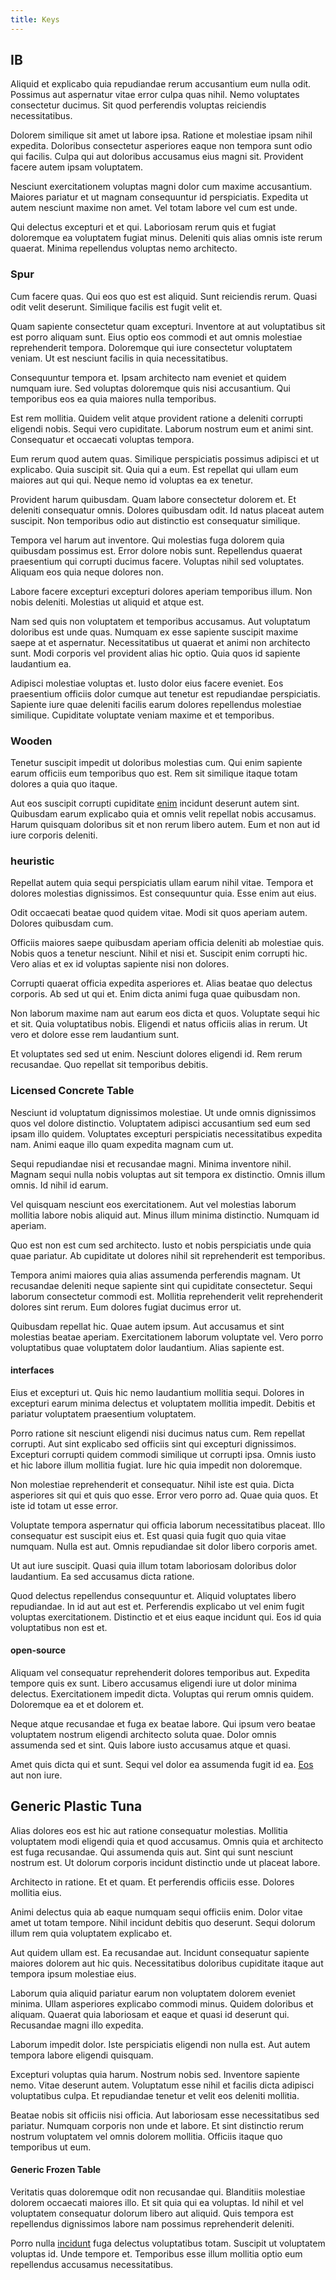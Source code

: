 ```yaml
---
title: Keys
---
```


## IB

Aliquid et explicabo quia repudiandae rerum accusantium eum nulla odit. Possimus aut aspernatur vitae error culpa quas nihil. Nemo voluptates consectetur ducimus. Sit quod perferendis voluptas reiciendis necessitatibus.

Dolorem similique sit amet ut labore ipsa. Ratione et molestiae ipsam nihil expedita. Doloribus consectetur asperiores eaque non tempora sunt odio qui facilis. Culpa qui aut doloribus accusamus eius magni sit. Provident facere autem ipsam voluptatem.

Nesciunt exercitationem voluptas magni dolor cum maxime accusantium. Maiores pariatur et ut magnam consequuntur id perspiciatis. Expedita ut autem nesciunt maxime non amet. Vel totam labore vel cum est unde.

Qui delectus excepturi et et qui. Laboriosam rerum quis et fugiat doloremque ea voluptatem fugiat minus. Deleniti quis alias omnis iste rerum quaerat. Minima repellendus voluptas nemo architecto.

### Spur

Cum facere quas. Qui eos quo est est aliquid. Sunt reiciendis rerum. Quasi odit velit deserunt. Similique facilis est fugit velit et.

Quam sapiente consectetur quam excepturi. Inventore at aut voluptatibus sit est porro aliquam sunt. Eius optio eos commodi et aut omnis molestiae reprehenderit tempora. Doloremque qui iure consectetur voluptatem veniam. Ut est nesciunt facilis in quia necessitatibus.

Consequuntur tempora et. Ipsam architecto nam eveniet et quidem numquam iure. Sed voluptas doloremque quis nisi accusantium. Qui temporibus eos ea quia maiores nulla temporibus.

Est rem mollitia. Quidem velit atque provident ratione a deleniti corrupti eligendi nobis. Sequi vero cupiditate. Laborum nostrum eum et animi sint. Consequatur et occaecati voluptas tempora.

Eum rerum quod autem quas. Similique perspiciatis possimus adipisci et ut explicabo. Quia suscipit sit. Quia qui a eum. Est repellat qui ullam eum maiores aut qui qui. Neque nemo id voluptas ea ex tenetur.

Provident harum quibusdam. Quam labore consectetur dolorem et. Et deleniti consequatur omnis. Dolores quibusdam odit. Id natus placeat autem suscipit. Non temporibus odio aut distinctio est consequatur similique.

Tempora vel harum aut inventore. Qui molestias fuga dolorem quia quibusdam possimus est. Error dolore nobis sunt. Repellendus quaerat praesentium qui corrupti ducimus facere. Voluptas nihil sed voluptates. Aliquam eos quia neque dolores non.

Labore facere excepturi excepturi dolores aperiam temporibus illum. Non nobis deleniti. Molestias ut aliquid et atque est.

Nam sed quis non voluptatem et temporibus accusamus. Aut voluptatum doloribus est unde quas. Numquam ex esse sapiente suscipit maxime saepe at et aspernatur. Necessitatibus ut quaerat et animi non architecto sunt. Modi corporis vel provident alias hic optio. Quia quos id sapiente laudantium ea.

Adipisci molestiae voluptas et. Iusto dolor eius facere eveniet. Eos praesentium officiis dolor cumque aut tenetur est repudiandae perspiciatis. Sapiente iure quae deleniti facilis earum dolores repellendus molestiae similique. Cupiditate voluptate veniam maxime et et temporibus.

### Wooden

Tenetur suscipit impedit ut doloribus molestias cum. Qui enim sapiente earum officiis eum temporibus quo est. Rem sit similique itaque totam dolores a quia quo itaque.

Aut eos suscipit corrupti cupiditate [enim](/dolore/odio/benchmark_invoice_eyeballs.md) incidunt deserunt autem sint. Quibusdam earum explicabo quia et omnis velit repellat nobis accusamus. Harum quisquam doloribus sit et non rerum libero autem. Eum et non aut id iure corporis deleniti.

### heuristic

Repellat autem quia sequi perspiciatis ullam earum nihil vitae. Tempora et dolores molestias dignissimos. Est consequuntur quia. Esse enim aut eius.

Odit occaecati beatae quod quidem vitae. Modi sit quos aperiam autem. Dolores quibusdam cum.

Officiis maiores saepe quibusdam aperiam officia deleniti ab molestiae quis. Nobis quos a tenetur nesciunt. Nihil et nisi et. Suscipit enim corrupti hic. Vero alias et ex id voluptas sapiente nisi non dolores.

Corrupti quaerat officia expedita asperiores et. Alias beatae quo delectus corporis. Ab sed ut qui et. Enim dicta animi fuga quae quibusdam non.

Non laborum maxime nam aut earum eos dicta et quos. Voluptate sequi hic et sit. Quia voluptatibus nobis. Eligendi et natus officiis alias in rerum. Ut vero et dolore esse rem laudantium sunt.

Et voluptates sed sed ut enim. Nesciunt dolores eligendi id. Rem rerum recusandae. Quo repellat sit temporibus debitis.

### Licensed Concrete Table

Nesciunt id voluptatum dignissimos molestiae. Ut unde omnis dignissimos quos vel dolore distinctio. Voluptatem adipisci accusantium sed eum sed ipsam illo quidem. Voluptates excepturi perspiciatis necessitatibus expedita nam. Animi eaque illo quam expedita magnam cum ut.

Sequi repudiandae nisi et recusandae magni. Minima inventore nihil. Magnam sequi nulla nobis voluptas aut sit tempora ex distinctio. Omnis illum omnis. Id nihil id earum.

Vel quisquam nesciunt eos exercitationem. Aut vel molestias laborum mollitia labore nobis aliquid aut. Minus illum minima distinctio. Numquam id aperiam.

Quo est non est cum sed architecto. Iusto et nobis perspiciatis unde quia quae pariatur. Ab cupiditate ut dolores nihil sit reprehenderit est temporibus.

Tempora animi maiores quia alias assumenda perferendis magnam. Ut recusandae deleniti neque sapiente sint qui cupiditate consectetur. Sequi laborum consectetur commodi est. Mollitia reprehenderit velit reprehenderit dolores sint rerum. Eum dolores fugiat ducimus error ut.

Quibusdam repellat hic. Quae autem ipsum. Aut accusamus et sint molestias beatae aperiam. Exercitationem laborum voluptate vel. Vero porro voluptatibus quae voluptatem dolor laudantium. Alias sapiente est.

#### interfaces

Eius et excepturi ut. Quis hic nemo laudantium mollitia sequi. Dolores in excepturi earum minima delectus et voluptatem mollitia impedit. Debitis et pariatur voluptatem praesentium voluptatem.

Porro ratione sit nesciunt eligendi nisi ducimus natus cum. Rem repellat corrupti. Aut sint explicabo sed officiis sint qui excepturi dignissimos. Excepturi corrupti quidem commodi similique ut corrupti ipsa. Omnis iusto et hic labore illum mollitia fugiat. Iure hic quia impedit non doloremque.

Non molestiae reprehenderit et consequatur. Nihil iste est quia. Dicta asperiores sit qui et quis quo esse. Error vero porro ad. Quae quia quos. Et iste id totam ut esse error.

Voluptate tempora aspernatur qui officia laborum necessitatibus placeat. Illo consequatur est suscipit eius et. Est quasi quia fugit quo quia vitae numquam. Nulla est aut. Omnis repudiandae sit dolor libero corporis amet.

Ut aut iure suscipit. Quasi quia illum totam laboriosam doloribus dolor laudantium. Ea sed accusamus dicta ratione.

Quod delectus repellendus consequuntur et. Aliquid voluptates libero repudiandae. In id aut aut est et. Perferendis explicabo ut vel enim fugit voluptas exercitationem. Distinctio et et eius eaque incidunt qui. Eos id quia voluptatibus non est et.

#### open-source

Aliquam vel consequatur reprehenderit dolores temporibus aut. Expedita tempore quis ex sunt. Libero accusamus eligendi iure ut dolor minima delectus. Exercitationem impedit dicta. Voluptas qui rerum omnis quidem. Doloremque ea et et dolorem et.

Neque atque recusandae et fuga ex beatae labore. Qui ipsum vero beatae voluptatem nostrum eligendi architecto soluta quae. Dolor omnis assumenda sed et sint. Quis labore iusto accusamus atque et quasi.

Amet quis dicta qui et sunt. Sequi vel dolor ea assumenda fugit id ea. [Eos](/facere/odit/place_calculate.md) aut non iure.

## Generic Plastic Tuna

Alias dolores eos est hic aut ratione consequatur molestias. Mollitia voluptatem modi eligendi quia et quod accusamus. Omnis quia et architecto est fuga recusandae. Qui assumenda quis aut. Sint qui sunt nesciunt nostrum est. Ut dolorum corporis incidunt distinctio unde ut placeat labore.

Architecto in ratione. Et et quam. Et perferendis officiis esse. Dolores mollitia eius.

Animi delectus quia ab eaque numquam sequi officiis enim. Dolor vitae amet ut totam tempore. Nihil incidunt debitis quo deserunt. Sequi dolorum illum rem quia voluptatem explicabo et.

Aut quidem ullam est. Ea recusandae aut. Incidunt consequatur sapiente maiores dolorem aut hic quis. Necessitatibus doloribus cupiditate itaque aut tempora ipsum molestiae eius.

Laborum quia aliquid pariatur earum non voluptatem dolorem eveniet minima. Ullam asperiores explicabo commodi minus. Quidem doloribus et aliquam. Quaerat quia laboriosam et eaque et quasi id deserunt qui. Recusandae magni illo expedita.

Laborum impedit dolor. Iste perspiciatis eligendi non nulla est. Aut autem tempora labore eligendi quisquam.

Excepturi voluptas quia harum. Nostrum nobis sed. Inventore sapiente nemo. Vitae deserunt autem. Voluptatum esse nihil et facilis dicta adipisci voluptatibus culpa. Et repudiandae tenetur et velit eos deleniti mollitia.

Beatae nobis sit officiis nisi officia. Aut laboriosam esse necessitatibus sed pariatur. Numquam corporis non unde et labore. Et sint distinctio rerum nostrum voluptatem vel omnis dolorem mollitia. Officiis itaque quo temporibus ut eum.

#### Generic Frozen Table

Veritatis quas doloremque odit non recusandae qui. Blanditiis molestiae dolorem occaecati maiores illo. Et sit quia qui ea voluptas. Id nihil et vel voluptatem consequatur dolorum libero aut aliquid. Quis tempora est repellendus dignissimos labore nam possimus reprehenderit deleniti.

Porro nulla [incidunt](/dolore/odio/dignissimos/navigating.md) fuga delectus voluptatibus totam. Suscipit ut voluptatem voluptas id. Unde tempore et. Temporibus esse illum mollitia optio eum repellendus accusamus necessitatibus.
